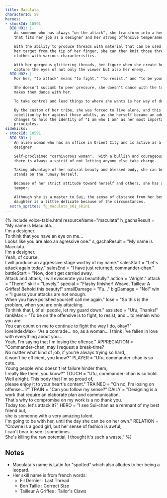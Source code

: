 ```yaml
---
title: Maculata
characterId: 59
heroes:
- stockId: 10591
  BIO_H01: |-
    As someone who has always "on the attack", she transform into a hero with a form
    that fits her job as a designer and her strong offensive temperament.

    With the ability to produce threads with material that can be used to "attack"
    her target from the tip of her finger, she can then knit those threads to create
    clothes with various characteristics.

    With her gorgeous glittering threads, her figure when she create her clothes
    capture the eyes of not only the viewer but also her enemy.
  BIO_H02: |-
    For her, "to attack" means "to fight," "to resist," and "to be yourself".

    She doesn't succumb to peer pressure, she doesn't dance with the trends, she
    makes them dance with her.

    To take control and lead things to where she wants is her way of doing things.

    By the custom of her tribe, she was forced to live alone, and this bring about a
    rebellion by her against those adults, as she herself became an adult, she
    changes to hold the identity of "I am who I am" as her most important
    principles.
sidekicks:
- stockId: 10591
  BIO_S01: |-
    An alien woman who has an office in Orient City and is active as a fashion
    designer.

    Self-proclaimed "carnivorous woman",  with a bullish and courageous personality,
    there is always a spirit of not letting anyone else take charge.

    Taking advantage of her natural beauty and blessed body, she can be a model that
    stands on the runway herself.

    Because of her strict attitude toward herself and others, she has a slight
    temper.

    Although she is a master to Sui, the sense of distance from her best friend's
    daughter is a little delicate because of the circumstances.
  extra_sprites: fg_maculata_s01_skin1
---
```


{% include voice-table.html resourceName="maculata"
h_gachaResult = "My name is Maculata.<br>I'm a designer.<br>To think that you have an eye on me…<br>Looks like you are also an agressive one."
s_gachaResult = "My name is Maculata.<br>I'm a designer.<br>Yeah, of course.<br>I will produce an aggressive stage worthy of my name."
salesStart = "Let's attack again today."
salesEnd = "I have just returned, commander-chan."
battleStart = "Now, don't get carried away.<br>Attack and attack, I will eviscerate you beautifully."
action = "Alright."
attack = "There!"
skill = "Lovely."
special = "Flashy finisher! Weave, Tailleur A Griffes! Behold this beauty!"
smallDamage = "Fu…"
bigDamage = "No!"
win = "I guess your attacks are not enough.<br>When you have polished yourself call me again."
lose = "So this is the problem, when you are only attacking.<br>To think that I, of all people, let my guard down."
assisted = "Ufu, Thanks!"
rankMax = "To be on the offensive is to fight, to resist, and... to remain who you are.<br>You can count on me to continue to fight the way I do, okay?"
loveIndexMax= "As a comrade... no, as a woman... I think I've fallen in love with everything about you...<br>Yeah, I'm saying that I'm losing the offense."
APPRECIATION = "Commander-chan, may I request a break-time?<br>No matter what kind of job, if you're always trying so hard,<br>it won't be efficient, you know?"
PLAYER = "Ufu, commander-chan is so cute.<br>Young people who doesn't let failure hinder them,<br>I really like them, you know?"
TOUCH = "Ufu, commander-chan is so bold.<br>Well alright. This body that I'm so proud of,<br>please enjoy it to your heart's content."
TRAINED = "Oh no, I'm losing on offense…!?"
TRAIN = "Can you follow my sense?"
DAILY = "Designing is a work that require an elaborate plan and communication.<br>That's why to compromise on my work is a no thank you.<br>Today too, let's attack it?"
HERO =  "I see Sui-chan as a remnant of my best friend but,<br>she is someone with a very amazing talent.<br>I'm going to be with her, until the day she can be on her own."
RELATION = "Crowne is a good girl, but her sense of fashion is awful,<br>I can't bear to see it sometimes.<br>She's killing the raw potential, I thought it's such a waste."
%}

## Notes
- Maculata's name is Latin for "spotted" which also alludes to her being a leopard.
- Her skill name is from french words:
  - Fil Dernier : Last Thread
  - Bon Taille : Correct Size
  - Tailleur A Griffes : Tailor's Claws
